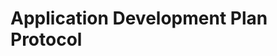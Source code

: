 # Application Development Plan Protocol

<!-- This file will contain the application development planning protocol -->
